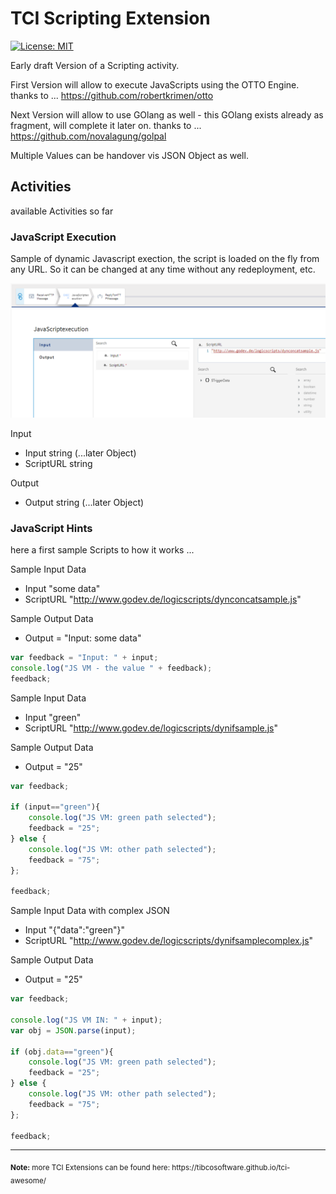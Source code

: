 # TCI Scripting Extension
[![License: MIT](https://img.shields.io/badge/License-MIT-yellow.svg)](https://opensource.org/licenses/MIT)

Early draft Version of a Scripting activity.

First Version will allow to execute JavaScripts using the OTTO Engine. 
thanks to ... https://github.com/robertkrimen/otto

Next Version will allow to use GOlang as well - this GOlang exists already as fragment, will complete it later on.
thanks to ... https://github.com/novalagung/golpal

Multiple Values can be handover vis JSON Object as well.

## Activities
available Activities so far
### JavaScript Execution 
Sample of dynamic Javascript exection, the script is loaded on the fly from any URL.
So it can be changed at any time without any redeployment, etc.

![Exec Javascript image](../../screenshots/Scripting-JS.png?raw=true "TCI WI execute Javascript Screenshot")

Input
- Input                 string (...later Object)
- ScriptURL             string

Output
- Output                string (...later Object)

### JavaScript Hints 
here a first sample Scripts to how it works ...

Sample Input Data
- Input "some data"
- ScriptURL "http://www.godev.de/logicscripts/dynconcatsample.js"

Sample Output Data
- Output = "Input: some data"

```js 
var feedback = "Input: " + input;
console.log("JS VM - the value " + feedback);
feedback;
```

Sample Input Data
- Input "green"
- ScriptURL "http://www.godev.de/logicscripts/dynifsample.js"

Sample Output Data
- Output = "25"

```js 
var feedback;

if (input=="green"){
	console.log("JS VM: green path selected");
	feedback = "25";
} else {
	console.log("JS VM: other path selected");
	feedback = "75";
};

feedback;
```

Sample Input Data with complex JSON
- Input "{\"data\":\"green\"}"
- ScriptURL "http://www.godev.de/logicscripts/dynifsamplecomplex.js"

Sample Output Data
- Output = "25"

```js 
var feedback;

console.log("JS VM IN: " + input);
var obj = JSON.parse(input);

if (obj.data=="green"){
	console.log("JS VM: green path selected");
	feedback = "25";
} else {
	console.log("JS VM: other path selected");
	feedback = "75";
};

feedback;
```

<hr>
<sub><b>Note:</b> more TCI Extensions can be found here: https://tibcosoftware.github.io/tci-awesome/ </sub>
